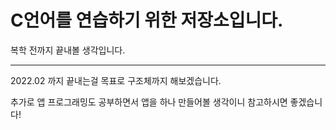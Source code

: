 # C언어를 연습하기 위한 저장소입니다.

복학 전까지 끝내볼 생각입니다.

--------------------

2022.02 까지 끝내는걸 목표로 구조체까지 해보겠습니다.

추가로 앱 프로그래밍도 공부하면서 앱을 하나 만들어볼 생각이니 참고하시면 좋겠습니다!